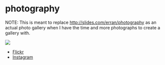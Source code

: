 photography
===========

NOTE: This is meant to replace http://slides.com/erran/photography as an actual photo gallery when I have the time and more photographs to create a gallery with.

![](http://instagram.com/p/noxQZ6l-CR/)

* [Flickr](https://www.flickr.com/photos/errancarey)
* [Instagram](http://instagram.com/errancarey)
